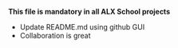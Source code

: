 **This file is mandatory in all ALX School projects**
- Update README.md using github GUI
- Collaboration is great